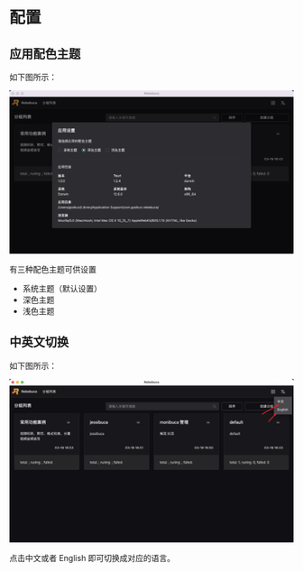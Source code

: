 # 配置


## 应用配色主题

如下图所示：

![](./imgs/config-1.png)

有三种配色主题可供设置

- 系统主题（默认设置）
- 深色主题
- 浅色主题


## 中英文切换

如下图所示：

![](./imgs/config-2.png)

点击中文或者 English 即可切换成对应的语言。
